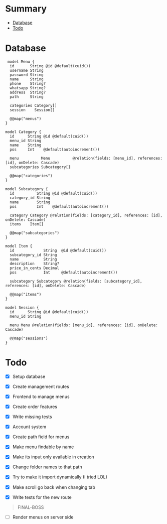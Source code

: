 # Summary
- [Database](#database)
- [Todo](#todo)

# Database
```prisma        
 model Menu {
  id       String @id @default(cuid())
  username String
  password String
  name     String
  phone    String?
  whatsapp String?
  address  String?
  path     String

  categories Category[]
  session    Session[]

  @@map("menus")
}

model Category {
  id      String @id @default(cuid())
  menu_id String
  name    String
  pos     Int    @default(autoincrement())

  menu          Menu          @relation(fields: [menu_id], references: [id], onDelete: Cascade)
  subcategories Subcategory[]

  @@map("categories")
}

model Subcategory {
  id          String @id @default(cuid())
  category_id String
  name        String
  pos         Int    @default(autoincrement())

  category Category @relation(fields: [category_id], references: [id], onDelete: Cascade)
  items    Item[]

  @@map("subcategories")
}

model Item {
  id             String  @id @default(cuid())
  subcategory_id String
  name           String
  description    String?
  price_in_cents Decimal
  pos            Int     @default(autoincrement())

  subcategory Subcategory @relation(fields: [subcategory_id], references: [id], onDelete: Cascade)

  @@map("items")
}

model Session {
  id      String @id @default(cuid())
  menu_id String

  menu Menu @relation(fields: [menu_id], references: [id], onDelete: Cascade)

  @@map("sessions")
}
```

# Todo
- [x] Setup database
- [x] Create management routes
- [x] Frontend to manage menus
- [x] Create order features
- [x] Write missing tests
- [x] Account system

- [x] Create path field for menus
- [x] Make menu findable by name
- [x] Make its input only available in creation
- [x] Change folder names to that path
- [x] Try to make it import dynamically (I tried LOL)
- [x] Make scroll go back when changing tab
- [x] Write tests for the new route

> FINAL-BOSS
- [ ] Render menus on server side
